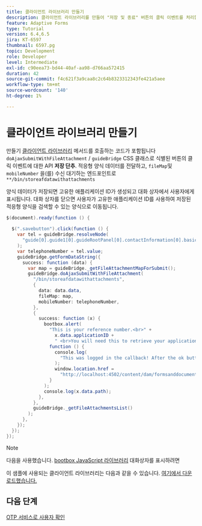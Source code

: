 ```yaml
---
title: 클라이언트 라이브러리 만들기
description: 클라이언트 라이브러리를 만들어 "저장 및 종료" 버튼의 클릭 이벤트를 처리합니다.
feature: Adaptive Forms
type: Tutorial
version: 6.4,6.5
jira: KT-6597
thumbnail: 6597.pg
topic: Development
role: Developer
level: Intermediate
exl-id: c90eea73-bd44-40af-aa98-d766aa572415
duration: 42
source-git-commit: f4c621f3a9caa8c2c64b8323312343fe421a5aee
workflow-type: tm+mt
source-wordcount: '140'
ht-degree: 1%

---
```


# 클라이언트 라이브러리 만들기

만들기 [클라이언트 라이브러리](https://experienceleague.adobe.com/docs/experience-manager-65/developing/introduction/clientlibs.html) 메서드를 호출하는 코드가 포함됩니다 `doAjaxSubmitWithFileAttachment` / `guideBridge` CSS 클래스로 식별된 버튼의 클릭 이벤트에 대한 API **저장 단추**.  적응형 양식 데이터를 전달하고, `fileMap`및 `mobileNumber` 을(를) 수신 대기하는 엔드포인트로 `**/bin/storeafdatawithattachments`

양식 데이터가 저장되면 고유한 애플리케이션 ID가 생성되고 대화 상자에서 사용자에게 표시됩니다. 대화 상자를 닫으면 사용자가 고유한 애플리케이션 ID를 사용하여 저장된 적응형 양식을 검색할 수 있는 양식으로 이동됩니다.

```java
$(document).ready(function () {
  
  $(".savebutton").click(function () {
    var tel = guideBridge.resolveNode(
      "guide[0].guide1[0].guideRootPanel[0].contactInformation[0].basicContact[0].telephoneNumber[0]"
    );
    var telephoneNumber = tel.value;
    guideBridge.getFormDataString({
      success: function (data) {
        var map = guideBridge._getFileAttachmentMapForSubmit();
        guideBridge.doAjaxSubmitWithFileAttachment(
          "/bin/storeafdatawithattachments",
          {
            data: data.data,
            fileMap: map,
            mobileNumber: telephoneNumber,
          },
          {
            success: function (x) {
              bootbox.alert(
                "This is your reference number.<br>" +
                  x.data.applicationID +
                  " <br>You will need this to retrieve your application",
                function () {
                  console.log(
                    "This was logged in the callback! After the ok button was pressed"
                  );
                  window.location.href =
                    "http://localhost:4502/content/dam/formsanddocuments/myaccountform/jcr:content?wcmmode=disabled";
                }
              );
              console.log(x.data.path);
            },
          },
          guideBridge._getFileAttachmentsList()
        );
      },
    });
  });
});
```

>[!NOTE]
> 다음을 사용했습니다. [bootbox JavaScript 라이브러리](https://bootboxjs.com/examples.html) 대화상자를 표시하려면

이 샘플에 사용되는 클라이언트 라이브러리는 다음과 같을 수 있습니다. [여기에서 다운로드했습니다.](assets/store-af-with-attachments-client-lib.zip)

## 다음 단계

[OTP 서비스로 사용자 확인](./verify-users-with-otp.md)
